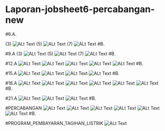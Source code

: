 # Laporan-jobsheet6-percabangan-new
#6.A.


(3)
![ALt Text](https://github.com/rendiwibawa/Laporan-jobsheet6-percabangan-new/blob/master/6jwb%203.PNG)
(5)
![ALt Text](https://github.com/rendiwibawa/Laporan-jobsheet6-percabangan-new/blob/master/6jwb5.PNG)
(7)
![ALt Text](https://github.com/rendiwibawa/Laporan-jobsheet6-percabangan-new/blob/master/6jwb7.PNG)
#B.




#9.A
(3)
![ALt Text](https://github.com/rendiwibawa/Laporan-jobsheet6-percabangan-new/blob/master/9%20jwb%203.PNG)
(5)
![ALt Text](https://github.com/rendiwibawa/Laporan-jobsheet6-percabangan-new/blob/master/9jwb5.PNG)
(7)
![ALt Text](https://github.com/rendiwibawa/Laporan-jobsheet6-percabangan-new/blob/master/9jwb7.PNG)
#B.




#12.A
![ALt Text](https://github.com/rendiwibawa/Laporan-jobsheet6-percabangan-new/blob/master/12jwb1.PNG)
![ALt Text](https://github.com/rendiwibawa/Laporan-jobsheet6-percabangan-new/blob/master/12jwb3.PNG)
![ALt Text](https://github.com/rendiwibawa/Laporan-jobsheet6-percabangan-new/blob/master/12jwb5.PNG)
![ALt Text](https://github.com/rendiwibawa/Laporan-jobsheet6-percabangan-new/blob/master/12jwb6.PNG)
![ALt Text](https://github.com/rendiwibawa/Laporan-jobsheet6-percabangan-new/blob/master/12jwb7.PNG)
#B.




#15.A
![ALt Text](https://github.com/rendiwibawa/Laporan-jobsheet6-percabangan-new/blob/master/14jwb1.PNG)
![ALt Text](https://github.com/rendiwibawa/Laporan-jobsheet6-percabangan-new/blob/master/14jwb3.PNG)
![ALt Text](https://github.com/rendiwibawa/Laporan-jobsheet6-percabangan-new/blob/master/14jwb5.PNG)
![ALt Text](https://github.com/rendiwibawa/Laporan-jobsheet6-percabangan-new/blob/master/14jwb7.PNG)
#B.




#18.A
![ALt Text](https://github.com/rendiwibawa/Laporan-jobsheet6-percabangan-new/blob/master/18jwb1.PNG)
![ALt Text](https://github.com/rendiwibawa/Laporan-jobsheet6-percabangan-new/blob/master/18jwb2.PNG)
![ALt Text](https://github.com/rendiwibawa/Laporan-jobsheet6-percabangan-new/blob/master/18jwb3.PNG)
![ALt Text](https://github.com/rendiwibawa/Laporan-jobsheet6-percabangan-new/blob/master/18jwb4.PNG)
![ALt Text](https://github.com/rendiwibawa/Laporan-jobsheet6-percabangan-new/blob/master/18jwb5.PNG)
![ALt Text](https://github.com/rendiwibawa/Laporan-jobsheet6-percabangan-new/blob/master/18jwb7.PNG)
#B.




#21.A
![ALt Text](https://github.com/rendiwibawa/Laporan-jobsheet6-percabangan-new/blob/master/21jwb50.PNG)
![ALt Text](https://github.com/rendiwibawa/Laporan-jobsheet6-percabangan-new/blob/master/21jwb75.PNG)
![ALt Text](https://github.com/rendiwibawa/Laporan-jobsheet6-percabangan-new/blob/master/21jwb85.PNG)
#B.



#PERCABANGAN
![ALt Text](https://github.com/rendiwibawa/Laporan-jobsheet6-percabangan-new/blob/master/resep%20bahan%20makanan%201-1.PNG)
![ALt Text](https://github.com/rendiwibawa/Laporan-jobsheet6-percabangan-new/blob/master/resep%20bahan%20masakan%201-2.PNG)
![ALt Text](https://github.com/rendiwibawa/Laporan-jobsheet6-percabangan-new/blob/master/resep%20bahan%20masakan%201-3.PNG)
![ALt Text](https://github.com/rendiwibawa/Laporan-jobsheet6-percabangan-new/blob/master/resep%20bahan%20masakan%202-1.PNG)
![ALt Text](https://github.com/rendiwibawa/Laporan-jobsheet6-percabangan-new/blob/master/resep%20bahan%20masakan%202-2.PNG)
![ALt Text](https://github.com/rendiwibawa/Laporan-jobsheet6-percabangan-new/blob/master/resep%20bahan%20masakan%202-3.PNG)
#B.



#PROGRAM_PEMBAYARAN_TAGIHAN_LISTRIK
![ALt Text](https://github.com/rendiwibawa/Laporan-jobsheet6-percabangan-new/blob/master/listrik%20pembayaran%20new..PNG)

